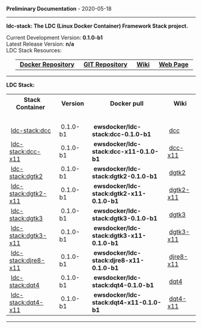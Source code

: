
__Preliminary Documentation__ - 2020-05-18
____  
__ldc-stack: The LDC (Linux Docker Container) Framework Stack project.__  

Current Development Version: __0.1.0-b1__  
Latest Release Version: __n/a__  
LDC Stack Resources:  

<ul>
  <table>
    <tr>
      <td>&nbsp;<a href="https://hub.docker.com/repository/docker/ewsdocker/ldc-stack"><b>Docker Repository</b></a>&nbsp;</td>
      <td>&nbsp;<a href="https://github.com/ewsdocker/ldc-framework/stack"><b>GIT Repository</b></a>&nbsp;</td>
      <td>&nbsp;<a href="https://github.com/ewsdocker/ldc-framework/wiki/Stack.md"><b>Wiki</b></a>&nbsp;</td>
      <td>&nbsp;<a href="https://ewsdocker.github.io/ldc-framework/ldc-stack.html"><b>Web Page</b></a>&nbsp;</td>
    </tr>
  </table>
</ul>

____  

__LDC Stack:__  

<table border=0>
  <tr>
    <th>&nbsp;Stack Container&nbsp;</th>
    <th>&nbsp;Version&nbsp;</th>
    <th>&nbsp;Docker pull&nbsp;</th>
    <th>&nbsp;Wiki&nbsp;</th>
  </tr>
  <tr>
    <td colspan=4>&nbsp;</td>
  </tr>
  <tr>
    <td>&nbsp;<a href="https://ewsdocker.github.io/ldc-framework/stack/dcc.html">ldc-stack:dcc</a>&nbsp;</td>
    <td>&nbsp;0.1.0-b1&nbsp;</td>
    <td>&nbsp;<b>ewsdocker/ldc-stack:dcc-0.1.0-b1</b>&nbsp;</td>
    <td>&nbsp;<a href="https://github.com/ewsdocker/ldc-framework/wiki/stack/dcc.md">dcc</a>&nbsp;</td>
  </tr>
  <tr>
    <td>&nbsp;<a href="https://ewsdocker.github.io/ldc-framework/stack/dcc-x11.html">ldc-stack:dcc-x11</a>&nbsp;</td>
    <td>&nbsp;0.1.0-b1&nbsp;</td>
    <td>&nbsp;<b>ewsdocker/ldc-stack:dcc-x11-0.1.0-b1</b>&nbsp;</td>
    <td>&nbsp;<a href="https://github.com/ewsdocker/ldc-framework/wiki/stack/dcc-x11.md">dcc-x11</a>&nbsp;</td>
  </tr>
  <tr>
    <td>&nbsp;<a href="https://ewsdocker.github.io/ldc-framework/stack/dgtk2.html">ldc-stack:dgtk2</a>&nbsp;</td>
    <td>&nbsp;0.1.0-b1&nbsp;</td>
    <td>&nbsp;<b>ewsdocker/ldc-stack:dgtk2-0.1.0-b1</b>&nbsp;</td>
    <td>&nbsp;<a href="https://github.com/ewsdocker/ldc-framework/wiki/stack/dgtk2.md">dgtk2</a>&nbsp;</td>
  </tr>
  <tr>
    <td>&nbsp;<a href="https://ewsdocker.github.io/ldc-framework/stack/dgtk2-x11.html">ldc-stack:dgtk2-x11</a>&nbsp;</td>
    <td>&nbsp;0.1.0-b1&nbsp;</td>
    <td>&nbsp;<b>ewsdocker/ldc-stack:dgtk2-x11-0.1.0-b1</b>&nbsp;</td>
    <td>&nbsp;<a href="https://github.com/ewsdocker/ldc-framework/wiki/stack/dgtk2-x11.md">dgtk2-x11</a>&nbsp;</td>
  </tr>
  <tr>
    <td>&nbsp;<a href="https://ewsdocker.github.io/ldc-framework/stack/dgtk3.html">ldc-stack:dgtk3</a>&nbsp;</td>
    <td>&nbsp;0.1.0-b1&nbsp;</td>
    <td>&nbsp;<b>ewsdocker/ldc-stack:dgtk3-0.1.0-b1</b>&nbsp;</td>
    <td>&nbsp;<a href="https://github.com/ewsdocker/ldc-framework/wiki/stack/dgtk3.md">dgtk3</a>&nbsp;</td>
  </tr>
  <tr>
    <td>&nbsp;<a href="https://ewsdocker.github.io/ldc-framework/stack/dgtk3-x11.html">ldc-stack:dgtk3-x11</a>&nbsp;</td>
    <td>&nbsp;0.1.0-b1&nbsp;</td>
    <td>&nbsp;<b>ewsdocker/ldc-stack:dgtk3-x11-0.1.0-b1</b>&nbsp;</td>
    <td>&nbsp;<a href="https://github.com/ewsdocker/ldc-framework/wiki/stack/dgtk3-x11.md">dgtk3-x11</a>&nbsp;</td>
  </tr>
  <tr>
    <td>&nbsp;<a href="https://ewsdocker.github.io/ldc-framework/stack/djre8-x11.html">ldc-stack:djre8-x11</a>&nbsp;</td>
    <td>&nbsp;0.1.0-b1&nbsp;</td>
    <td>&nbsp;<b>ewsdocker/ldc-stack:djre8-x11-0.1.0-b1</b>&nbsp;</td>
    <td>&nbsp;<a href="https://github.com/ewsdocker/ldc-framework/wiki/stack/djre8-x11.md">djre8-x11</a>&nbsp;</td>
  </tr>
  <tr>
    <td>&nbsp;<a href="https://ewsdocker.github.io/ldc-framework/stack/dqt4.html">ldc-stack:dqt4</a>&nbsp;</td>
    <td>&nbsp;0.1.0-b1&nbsp;</td>
    <td>&nbsp;<b>ewsdocker/ldc-stack:dqt4-0.1.0-b1</b>&nbsp;</td>
    <td>&nbsp;<a href="https://github.com/ewsdocker/ldc-framework/wiki/stack/dqt4.md">dqt4</a>&nbsp;</td>
  </tr>
  <tr>
    <td>&nbsp;<a href="https://ewsdocker.github.io/ldc-framework/stack/dqt4-x11.html">ldc-stack:dqt4-x11</a>&nbsp;</td>
    <td>&nbsp;0.1.0-b1&nbsp;</td>
    <td>&nbsp;<b>ewsdocker/ldc-stack:dqt4-x11-0.1.0-b1</b>&nbsp;</td>
    <td>&nbsp;<a href="https://github.com/ewsdocker/ldc-framework/wiki/stack/dqt4-x11.md">dqt4-x11</a>&nbsp;</td>
  </tr>
</table>

____  



